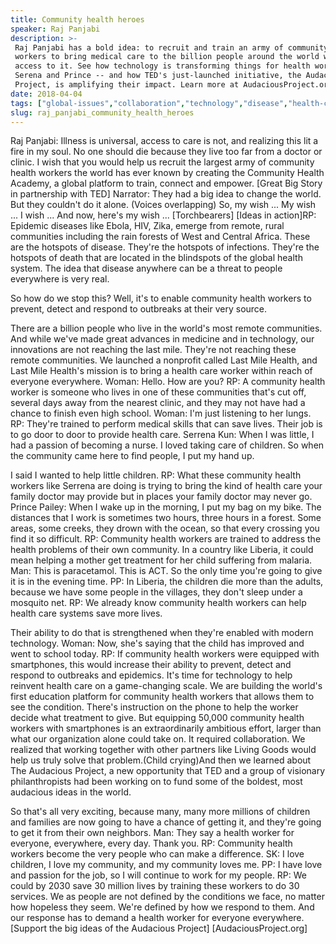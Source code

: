 ```yaml
---
title: Community health heroes
speaker: Raj Panjabi
description: >-
 Raj Panjabi has a bold idea: to recruit and train an army of community health
 workers to bring medical care to the billion people around the world who lack
 access to it. See how technology is transforming things for health workers like
 Serena and Prince -- and how TED's just-launched initiative, the Audacious
 Project, is amplifying their impact. Learn more at AudaciousProject.org.
date: 2018-04-04
tags: ["global-issues","collaboration","technology","disease","health-care","health","africa","ted-prize","humanity","medicine","society","illness"]
slug: raj_panjabi_community_health_heroes
---
```


Raj Panjabi: Illness is universal, access to care is not, and realizing this lit a fire in
my soul. No one should die because they live too far from a doctor or clinic. I wish that
you would help us recruit the largest army of community health workers the world has ever
known by creating the Community Health Academy, a global platform to train, connect and
empower. [Great Big Story in partnership with TED] Narrator: They had a big idea to change
the world. But they couldn't do it alone. (Voices overlapping) So, my wish ... My wish ...
I wish ... And now, here's my wish ... [Torchbearers] [Ideas in action]RP: Epidemic
diseases like Ebola, HIV, Zika, emerge from remote, rural communities including the rain
forests of West and Central Africa. These are the hotspots of disease. They're the
hotspots of infections. They're the hotspots of death that are located in the blindspots
of the global health system. The idea that disease anywhere can be a threat to people
everywhere is very real.

So how do we stop this? Well, it's to enable community health workers to prevent, detect
and respond to outbreaks at their very source.

There are a billion people who live in the world's most remote communities. And while
we've made great advances in medicine and in technology, our innovations are not reaching
the last mile. They're not reaching these remote communities. We launched a nonprofit
called Last Mile Health, and Last Mile Health's mission is to bring a health care worker
within reach of everyone everywhere. Woman: Hello. How are you? RP: A community health
worker is someone who lives in one of these communities that's cut off, several days away
from the nearest clinic, and they may not have had a chance to finish even high
school. Woman: I'm just listening to her lungs. RP: They're trained to perform medical
skills that can save lives. Their job is to go door to door to provide health care. Serrena
Kun: When I was little, I had a passion of becoming a nurse. I loved taking care of
children. So when the community came here to find people, I put my hand
up.

I said I wanted to help little children. RP: What these community health workers like
Serrena are doing is trying to bring the kind of health care your family doctor may
provide but in places your family doctor may never go. Prince Pailey: When I wake up in the
morning, I put my bag on my bike. The distances that I work is sometimes two hours, three
hours in a forest. Some areas, some creeks, they drown with the ocean, so that every
crossing you find it so difficult. RP: Community health workers are trained to address the
health problems of their own community. In a country like Liberia, it could mean helping a
mother get treatment for her child suffering from malaria. Man: This is paracetamol. This
is ACT. So the only time you're going to give it is in the evening time. PP: In Liberia,
the children die more than the adults, because we have some people in the villages, they
don't sleep under a mosquito net. RP: We already know community health workers can help
health care systems save more lives.

Their ability to do that is strengthened when they're enabled with modern technology.
Woman: Now, she's saying that the child has improved and went to school today. RP: If
community health workers were equipped with smartphones, this would increase their ability
to prevent, detect and respond to outbreaks and epidemics. It's time for technology to
help reinvent health care on a game-changing scale. We are building the world's first
education platform for community health workers that allows them to see the condition.
There's instruction on the phone to help the worker decide what treatment to give. But
equipping 50,000 community health workers with smartphones is an extraordinarily ambitious
effort, larger than what our organization alone could take on. It required collaboration.
We realized that working together with other partners like Living Goods would help us
truly solve that problem.(Child crying)And then we learned about The Audacious Project, a
new opportunity that TED and a group of visionary philanthropists had been working on to
fund some of the boldest, most audacious ideas in the world.

So that's all very exciting, because many, many more millions of children and families are
now going to have a chance of getting it, and they're going to get it from their own
neighbors. Man: They say a health worker for everyone, everywhere, every day. Thank you. RP:
Community health workers become the very people who can make a difference. SK: I love
children, I love my community, and my community loves me. PP: I have love and passion for
the job, so I will continue to work for my people. RP: We could by 2030 save 30 million
lives by training these workers to do 30 services. We as people are not defined by the
conditions we face, no matter how hopeless they seem. We're defined by how we respond to
them. And our response has to demand a health worker for everyone everywhere.[Support the
big ideas of the Audacious Project] [AudaciousProject.org]

<!--
ad_duration=3.33
event="Torchbearers"
has_talk_citation=0
intro_duration=11.82
is_subtitle_required="False"
is_talk_featured="False"
language="en"
language_swap="False"
native_language="en"
number_of_related_talks=3
number_of_speakers=1
number_of_subtitled_videos=0
number_of_tags=12
number_of_talk_download_languages=7
number_of_talk_more_resources=1
number_of_talk_recommendations=0
number_of_talks_take_actions=0
post_ad_duration=0.83
published_timestamp="2018-04-04 13:50:32"
recording_date="2018-04-04"
speaker_description="Physician"
speaker_is_published=1
speaker_name="Raj Panjabi"
talk_name="Community health heroes"
talks_tags=["global-issues","collaboration","technology","disease","health-care","health","africa","ted-prize","humanity","medicine","society","illness"]
talks_take_action=[]
url_photo_speaker="https://pe.tedcdn.com/images/ted/36671e93bafa0bf3606ca7923b332ee36d2ddcbd_254x191.jpg"
url_photo_talk="https://s3.amazonaws.com/talkstar-photos/uploads/fce7e621-71f3-441a-922a-740dc5a525da/RajPanjabiBGS_2018V-embed.jpg"
url_webpage="https://www.ted.com/talks/raj_panjabi_community_health_heroes"
video_type_name="Original Content"
-->